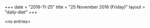 +++
date = "2016-11-25"
title = "25 November 2016 (Friday)"
layout = "daily-diet"
+++

\<no entries\>